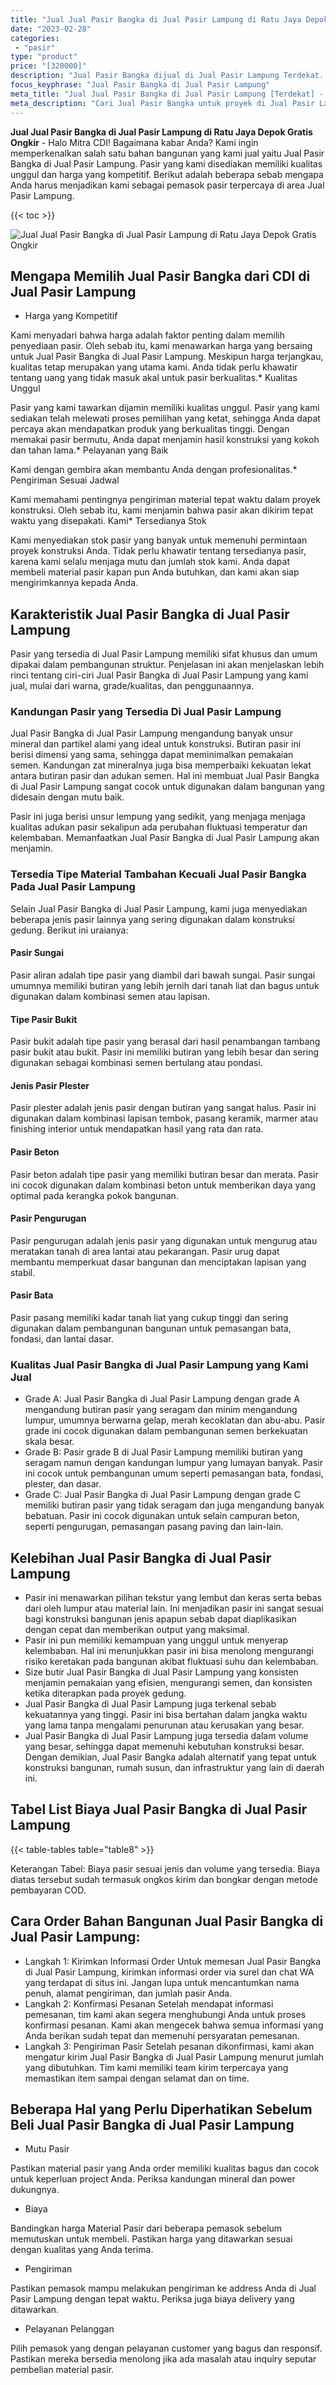 ```yaml
---
title: "Jual Jual Pasir Bangka di Jual Pasir Lampung di Ratu Jaya Depok Gratis Ongkir"
date: "2023-02-28"
categories:
 - "pasir"
type: "product"
price: "[320000]"
description: "Jual Pasir Bangka dijual di Jual Pasir Lampung Terdekat. Jual Pasir Bangka ini sering digunakan dalam proyek konstruksi sebagai material adukan yang berkualitas dan halus. Silakan hubungi kami untuk informasi lebih lanjut."
focus_keyphrase: "Jual Pasir Bangka di Jual Pasir Lampung"
meta_title: "Jual Jual Pasir Bangka di Jual Pasir Lampung [Terdekat] - CDI"
meta_description: "Cari Jual Pasir Bangka untuk proyek di Jual Pasir Lampung? Kami menyediakan Jual Pasir Bangka berkualitas untuk material adukan. Segera dapatkan penawaran terbaik."
---
```


**Jual Jual Pasir Bangka di Jual Pasir Lampung di Ratu Jaya Depok Gratis Ongkir** - Halo Mitra CDI! Bagaimana kabar Anda? Kami ingin memperkenalkan salah satu bahan bangunan yang kami jual yaitu Jual Pasir Bangka di Jual Pasir Lampung. Pasir yang kami disediakan memiliki kualitas unggul dan harga yang kompetitif. Berikut adalah beberapa sebab mengapa Anda harus menjadikan kami sebagai pemasok pasir terpercaya di area Jual Pasir Lampung.

{{< toc >}}

![Jual Jual Pasir Bangka di Jual Pasir Lampung di Ratu Jaya Depok Gratis Ongkir](/images/pasir/pasir-bangunan-12.jpg)

## Mengapa Memilih Jual Pasir Bangka dari CDI di Jual Pasir Lampung

*   Harga yang Kompetitif

Kami menyadari bahwa harga adalah faktor penting dalam memilih penyediaan pasir. Oleh sebab itu, kami menawarkan harga yang bersaing untuk Jual Pasir Bangka di Jual Pasir Lampung. Meskipun harga terjangkau, kualitas tetap merupakan yang utama kami. Anda tidak perlu khawatir tentang uang yang tidak masuk akal untuk pasir berkualitas.*   Kualitas Unggul

Pasir yang kami tawarkan dijamin memiliki kualitas unggul. Pasir yang kami sediakan telah melewati proses pemilihan yang ketat, sehingga Anda dapat percaya akan mendapatkan produk yang berkualitas tinggi. Dengan memakai pasir bermutu, Anda dapat menjamin hasil konstruksi yang kokoh dan tahan lama.*   Pelayanan yang Baik

Kami dengan gembira akan membantu Anda dengan profesionalitas.*   Pengiriman Sesuai Jadwal

Kami memahami pentingnya pengiriman material tepat waktu dalam proyek konstruksi. Oleh sebab itu, kami menjamin bahwa pasir akan dikirim tepat waktu yang disepakati. Kami*   Tersedianya Stok

Kami menyediakan stok pasir yang banyak untuk memenuhi permintaan proyek konstruksi Anda. Tidak perlu khawatir tentang tersedianya pasir, karena kami selalu menjaga mutu dan jumlah stok kami. Anda dapat membeli material pasir kapan pun Anda butuhkan, dan kami akan siap mengirimkannya kepada Anda. 

## Karakteristik Jual Pasir Bangka di Jual Pasir Lampung

Pasir yang tersedia di Jual Pasir Lampung memiliki sifat khusus dan umum dipakai dalam pembangunan struktur. Penjelasan ini akan menjelaskan lebih rinci tentang ciri-ciri Jual Pasir Bangka di Jual Pasir Lampung yang kami jual, mulai dari warna, grade/kualitas, dan penggunaannya.

### Kandungan Pasir yang Tersedia Di Jual Pasir Lampung

Jual Pasir Bangka di Jual Pasir Lampung mengandung banyak unsur mineral dan partikel alami yang ideal untuk konstruksi. Butiran pasir ini berisi dimensi yang sama, sehingga dapat meminimalkan pemakaian semen. Kandungan zat mineralnya juga bisa memperbaiki kekuatan lekat antara butiran pasir dan adukan semen. Hal ini membuat Jual Pasir Bangka di Jual Pasir Lampung sangat cocok untuk digunakan dalam bangunan yang didesain dengan mutu baik.

Pasir ini juga berisi unsur lempung yang sedikit, yang menjaga menjaga kualitas adukan pasir sekalipun ada perubahan fluktuasi temperatur dan kelembaban. Memanfaatkan Jual Pasir Bangka di Jual Pasir Lampung akan menjamin.

### Tersedia Tipe Material Tambahan Kecuali Jual Pasir Bangka Pada Jual Pasir Lampung

Selain Jual Pasir Bangka di Jual Pasir Lampung, kami juga menyediakan beberapa jenis pasir lainnya yang sering digunakan dalam konstruksi gedung. Berikut ini uraianya:

#### Pasir Sungai

Pasir aliran adalah tipe pasir yang diambil dari bawah sungai. Pasir sungai umumnya memiliki butiran yang lebih jernih dari tanah liat dan bagus untuk digunakan dalam kombinasi semen atau lapisan.

#### Tipe Pasir Bukit

Pasir bukit adalah tipe pasir yang berasal dari hasil penambangan tambang pasir bukit atau bukit. Pasir ini memiliki butiran yang lebih besar dan sering digunakan sebagai kombinasi semen bertulang atau pondasi.

#### Jenis Pasir Plester

Pasir plester adalah jenis pasir dengan butiran yang sangat halus. Pasir ini digunakan dalam kombinasi lapisan tembok, pasang keramik, marmer atau finishing interior untuk mendapatkan hasil yang rata dan rata.

#### Pasir Beton

Pasir beton adalah tipe pasir yang memiliki butiran besar dan merata. Pasir ini cocok digunakan dalam kombinasi beton untuk memberikan daya yang optimal pada kerangka pokok bangunan.

#### Pasir Pengurugan

Pasir pengurugan adalah jenis pasir yang digunakan untuk mengurug atau meratakan tanah di area lantai atau pekarangan. Pasir urug dapat membantu memperkuat dasar bangunan dan menciptakan lapisan yang stabil.

#### Pasir Bata

Pasir pasang memiliki kadar tanah liat yang cukup tinggi dan sering digunakan dalam pembangunan bangunan untuk pemasangan bata, fondasi, dan lantai dasar.

### Kualitas Jual Pasir Bangka di Jual Pasir Lampung yang Kami Jual

*   Grade A: Jual Pasir Bangka di Jual Pasir Lampung dengan grade A mengandung butiran pasir yang seragam dan minim mengandung lumpur, umumnya berwarna gelap, merah kecoklatan dan abu-abu. Pasir grade ini cocok digunakan dalam pembangunan semen berkekuatan skala besar.
*   Grade B: Pasir grade B di Jual Pasir Lampung memiliki butiran yang seragam namun dengan kandungan lumpur yang lumayan banyak. Pasir ini cocok untuk pembangunan umum seperti pemasangan bata, fondasi, plester, dan dasar.
*   Grade C: Jual Pasir Bangka di Jual Pasir Lampung dengan grade C memiliki butiran pasir yang tidak seragam dan juga mengandung banyak bebatuan. Pasir ini cocok digunakan untuk selain campuran beton, seperti pengurugan, pemasangan pasang paving dan lain-lain.

## Kelebihan Jual Pasir Bangka di Jual Pasir Lampung

*   Pasir ini menawarkan pilihan tekstur yang lembut dan keras serta bebas dari oleh lumpur atau material lain. Ini menjadikan pasir ini sangat sesuai bagi konstruksi bangunan jenis apapun sebab dapat diaplikasikan dengan cepat dan memberikan output yang maksimal.
*   Pasir ini pun memiliki kemampuan yang unggul untuk menyerap kelembaban. Hal ini menunjukkan pasir ini bisa menolong mengurangi risiko keretakan pada bangunan akibat fluktuasi suhu dan kelembaban.
*   Size butir Jual Pasir Bangka di Jual Pasir Lampung yang konsisten menjamin pemakaian yang efisien, mengurangi semen, dan konsisten ketika diterapkan pada proyek gedung.
*   Jual Pasir Bangka di Jual Pasir Lampung juga terkenal sebab kekuatannya yang tinggi. Pasir ini bisa bertahan dalam jangka waktu yang lama tanpa mengalami penurunan atau kerusakan yang besar.
*   Jual Pasir Bangka di Jual Pasir Lampung juga tersedia dalam volume yang besar, sehingga dapat memenuhi kebutuhan konstruksi besar. Dengan demikian, Jual Pasir Bangka adalah alternatif yang tepat untuk konstruksi bangunan, rumah susun, dan infrastruktur yang lain di daerah ini.

## Tabel List Biaya Jual Pasir Bangka di Jual Pasir Lampung

{{< table-tables table="table8" >}}

Keterangan Tabel: Biaya pasir sesuai jenis dan volume yang tersedia. Biaya diatas tersebut sudah termasuk ongkos kirim dan bongkar dengan metode pembayaran COD.

## Cara Order Bahan Bangunan Jual Pasir Bangka di Jual Pasir Lampung:

*   Langkah 1: Kirimkan Informasi Order
Untuk memesan Jual Pasir Bangka di Jual Pasir Lampung, kirimkan informasi order via surel dan chat WA yang terdapat di situs ini. Jangan lupa untuk mencantumkan nama penuh, alamat pengiriman, dan jumlah pasir Anda.
*   Langkah 2: Konfirmasi Pesanan
Setelah mendapat informasi pemesanan, tim kami akan segera menghubungi Anda untuk proses konfirmasi pesanan. Kami akan mengecek bahwa semua informasi yang Anda berikan sudah tepat dan memenuhi persyaratan pemesanan.
*   Langkah 3: Pengiriman Pasir
Setelah pesanan dikonfirmasi, kami akan mengatur kirim Jual Pasir Bangka di Jual Pasir Lampung menurut jumlah yang dibutuhkan. Tim kami memiliki team kirim terpercaya yang memastikan item sampai dengan selamat dan on time.

## Beberapa Hal yang Perlu Diperhatikan Sebelum Beli Jual Pasir Bangka di Jual Pasir Lampung

*   Mutu Pasir

Pastikan material pasir yang Anda order memiliki kualitas bagus dan cocok untuk keperluan project Anda. Periksa kandungan mineral dan power dukungnya.
*   Biaya

Bandingkan harga Material Pasir dari beberapa pemasok sebelum memutuskan untuk membeli. Pastikan harga yang ditawarkan sesuai dengan kualitas yang Anda terima.
*   Pengiriman

Pastikan pemasok mampu melakukan pengiriman ke address Anda di Jual Pasir Lampung dengan tepat waktu. Periksa juga biaya delivery yang ditawarkan.
*   Pelayanan Pelanggan

Pilih pemasok yang dengan pelayanan customer yang bagus dan responsif. Pastikan mereka bersedia menolong jika ada masalah atau inquiry seputar pembelian material pasir.